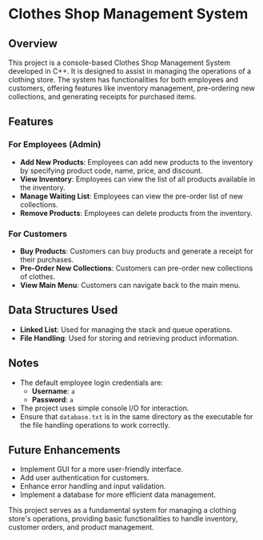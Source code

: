 # Clothes Shop Management System

## Overview

This project is a console-based Clothes Shop Management System developed in C++. It is designed to assist in managing the operations of a clothing store. The system has functionalities for both employees and customers, offering features like inventory management, pre-ordering new collections, and generating receipts for purchased items.

## Features

### For Employees (Admin)
- **Add New Products**: Employees can add new products to the inventory by specifying product code, name, price, and discount.
- **View Inventory**: Employees can view the list of all products available in the inventory.
- **Manage Waiting List**: Employees can view the pre-order list of new collections.
- **Remove Products**: Employees can delete products from the inventory.

### For Customers
- **Buy Products**: Customers can buy products and generate a receipt for their purchases.
- **Pre-Order New Collections**: Customers can pre-order new collections of clothes.
- **View Main Menu**: Customers can navigate back to the main menu.

## Data Structures Used
- **Linked List**: Used for managing the stack and queue operations.
- **File Handling**: Used for storing and retrieving product information.

## Notes
- The default employee login credentials are:
  - **Username**: `a`
  - **Password**: `a`
- The project uses simple console I/O for interaction.
- Ensure that `database.txt` is in the same directory as the executable for the file handling operations to work correctly.

## Future Enhancements
- Implement GUI for a more user-friendly interface.
- Add user authentication for customers.
- Enhance error handling and input validation.
- Implement a database for more efficient data management.

This project serves as a fundamental system for managing a clothing store's operations, providing basic functionalities to handle inventory, customer orders, and product management.